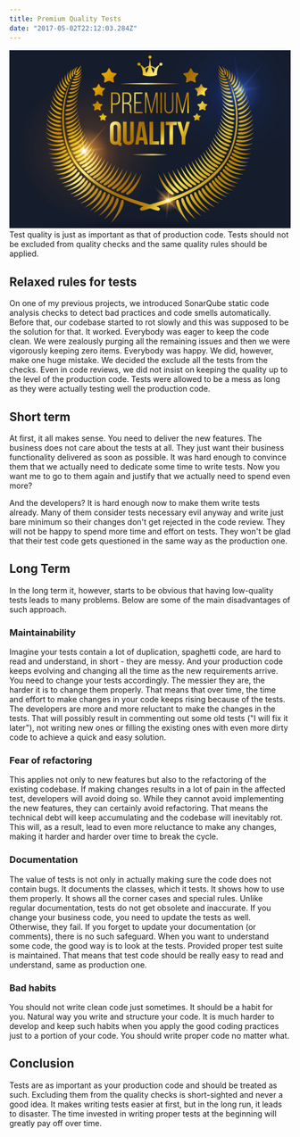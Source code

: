 ```yaml
---
title: Premium Quality Tests
date: "2017-05-02T22:12:03.284Z"
---
```

![premium-quality](./premium.png)
 Test quality is just as important as that of production code. Tests should not be excluded from quality checks and the same quality rules should be applied.

Relaxed rules for tests
-----------------------

On one of my previous projects, we introduced SonarQube static code analysis checks to detect bad practices and code smells automatically. Before that, our codebase started to rot slowly and this was supposed to be the solution for that. It worked. Everybody was eager to keep the code clean. We were zealously purging all the remaining issues and then we were vigorously keeping zero items. Everybody was happy. We did, however, make one huge mistake. We decided the exclude all the tests from the checks. Even in code reviews, we did not insist on keeping the quality up to the level of the production code. Tests were allowed to be a mess as long as they were actually testing well the production code.

Short term
----------

At first, it all makes sense. You need to deliver the new features. The business does not care about the tests at all. They just want their business functionality delivered as soon as possible. It was hard enough to convince them that we actually need to dedicate some time to write tests. Now you want me to go to them again and justify that we actually need to spend even more?

And the developers? It is hard enough now to make them write tests already. Many of them consider tests necessary evil anyway and write just bare minimum so their changes don\'t get rejected in the code review. They will not be happy to spend more time and effort on tests. They won\'t be glad that their test code gets questioned in the same way as the production one.

Long Term
---------

In the long term it, however, starts to be obvious that having low-quality tests leads to many problems. Below are some of the main disadvantages of such approach.

### Maintainability

Imagine your tests contain a lot of duplication, spaghetti code, are hard to read and understand, in short - they are messy. And your production code keeps evolving and changing all the time as the new requirements arrive. You need to change your tests accordingly. The messier they are, the harder it is to change them properly. That means that over time, the time and effort to make changes in your code keeps rising because of the tests. The developers are more and more reluctant to make the changes in the tests. That will possibly result in commenting out some old tests (\"I will fix it later\"), not writing new ones or filling the existing ones with even more dirty code to achieve a quick and easy solution.

### Fear of refactoring

This applies not only to new features but also to the refactoring of the existing codebase. If making changes results in a lot of pain in the affected test, developers will avoid doing so. While they cannot avoid implementing the new features, they can certainly avoid refactoring. That means the technical debt will keep accumulating and the codebase will inevitably rot. This will, as a result, lead to even more reluctance to make any changes, making it harder and harder over time to break the cycle.

### Documentation

The value of tests is not only in actually making sure the code does not contain bugs. It documents the classes, which it tests. It shows how to use them properly. It shows all the corner cases and special rules. Unlike regular documentation, tests do not get obsolete and inaccurate. If you change your business code, you need to update the tests as well. Otherwise, they fail. If you forget to update your documentation (or comments), there is no such safeguard. When you want to understand some code, the good way is to look at the tests. Provided proper test suite is maintained. That means that test code should be really easy to read and understand, same as production one.

### Bad habits

You should not write clean code just sometimes. It should be a habit for you. Natural way you write and structure your code. It is much harder to develop and keep such habits when you apply the good coding practices just to a portion of your code. You should write proper code no matter what.

Conclusion
----------

Tests are as important as your production code and should be treated as such. Excluding them from the quality checks is short-sighted and never a good idea. It makes writing tests easier at first, but in the long run, it leads to disaster. The time invested in writing proper tests at the beginning will greatly pay off over time.
